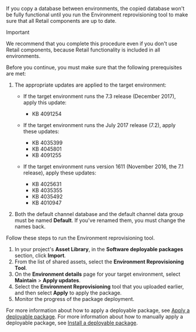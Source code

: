 If you copy a database between environments, the copied database won't be fully functional until you run the Environment reprovisioning tool to make sure that all Retail components are up to date.

> [!IMPORTANT]
> We recommend that you complete this procedure even if you don't use Retail components, because Retail functionality is included in all environments. 

Before you continue, you must make sure that the following prerequisites are met:

1. The appropriate updates are applied to the target environment:

    - If the target environment runs the 7.3 release (December 2017), apply this update:

        - KB 4091254

    - If the target environment runs the July 2017 release (7.2), apply these updates:

        - KB 4035399
        - KB 4045801
        - KB 4091255

    - If the target environment runs version 1611 (November 2016, the 7.1 release), apply these updates:

        - KB 4025631
        - KB 4035355
        - KB 4035492
        - KB 4010947

2. Both the default channel database and the default channel data group must be named **Default**. If you've renamed them, you must change the names back.

Follow these steps to run the Environment reprovisioning tool.

1. In your project's **Asset Library**, in the **Software deployable packages** section, click **Import**.
2. From the list of shared assets, select the **Environment Reprovisioning Tool**.
3. On the **Environment details** page for your target environment, select **Maintain** > **Apply updates**.
4. Select the **Environment Reprovisioning** tool that you uploaded earlier, and then select **Apply** to apply the package.
5. Monitor the progress of the package deployment. 

For more information about how to apply a deployable package, see [Apply a deployable package](../deployment/create-apply-deployable-package.md). For more information about how to manually apply a deployable package, see [Install a deployable package](../deployment/install-deployable-package.md).
